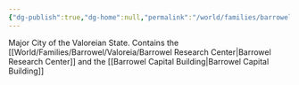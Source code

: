 ```yaml
---
{"dg-publish":true,"dg-home":null,"permalink":"/world/families/barrowel/valoreia/corbon-zal/","dgPassFrontmatter":true}
---
```



Major City of the Valoreian State. 
Contains the [[World/Families/Barrowel/Valoreia/Barrowel Research Center\|Barrowel Research Center]] and the [[Barrowel Capital Building\|Barrowel Capital Building]]